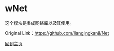 # wNet

这个模块是集成网络库以及其使用。

Original Link：https://github.com/liangjingkanji/Net

[回到主页](../../../README.md)
